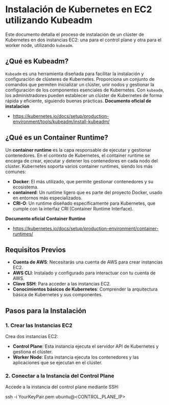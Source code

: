 # Instalación de Kubernetes en EC2 utilizando Kubeadm

Este documento detalla el proceso de instalación de un clúster de Kubernetes en dos instancias EC2: una para el control plane y otra para el worker node, utilizando `kubeadm`.

## ¿Qué es Kubeadm?

`Kubeadm` es una herramienta diseñada para facilitar la instalación y configuración de clústeres de Kubernetes. Proporciona un conjunto de comandos que permiten inicializar un clúster, unir nodos y gestionar la configuración de los componentes esenciales de Kubernetes. Con `kubeadm`, los administradores pueden establecer un clúster de Kubernetes de forma rápida y eficiente, siguiendo buenas prácticas.
**Documento oficial de instalacion**
- https://kubernetes.io/docs/setup/production-environment/tools/kubeadm/install-kubeadm/

## ¿Qué es un Container Runtime?

Un **container runtime** es la capa responsable de ejecutar y gestionar contenedores. En el contexto de Kubernetes, el container runtime se encarga de crear, ejecutar y detener los contenedores en cada nodo del clúster. Kubernetes soporta varios container runtimes, siendo los más comunes:

- **Docker**: El más utilizado, que permite gestionar contenedores y su ecosistema.
- **containerd**: Un runtime ligero que es parte del proyecto Docker, usado en entornos más especializados.
- **CRI-O**: Un runtime diseñado específicamente para Kubernetes, que cumple con la interfaz CRI (Container Runtime Interface).
  
**Documento oficial Container Runtine**
- https://kubernetes.io/docs/setup/production-environment/container-runtimes/

## Requisitos Previos

- **Cuenta de AWS**: Necesitarás una cuenta de AWS para crear instancias EC2.
- **AWS CLI**: Instalado y configurado para interactuar con tu cuenta de AWS.
- **Clave SSH**: Para acceder a las instancias EC2.
- **Conocimientos básicos de Kubernetes**: Comprender la arquitectura básica de Kubernetes y sus componentes.

## Pasos para la Instalación

### 1. Crear las Instancias EC2

Crea dos instancias EC2:
- **Control Plane**: Esta instancia ejecuta el servidor API de Kubernetes y gestiona el clúster.
- **Worker Node**: Esta instancia ejecuta los contenedores y las aplicaciones que se ejecutan en el clúster.

### 2. Conectar a la Instancia del Control Plane

Accede a la instancia del control plane mediante SSH:

ssh -i YourKeyPair.pem ubuntu@<CONTROL_PLANE_IP>
